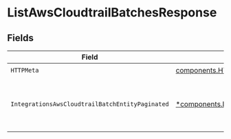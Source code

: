 # ListAwsCloudtrailBatchesResponse


## Fields

| Field                                                                                                                                 | Type                                                                                                                                  | Required                                                                                                                              | Description                                                                                                                           |
| ------------------------------------------------------------------------------------------------------------------------------------- | ------------------------------------------------------------------------------------------------------------------------------------- | ------------------------------------------------------------------------------------------------------------------------------------- | ------------------------------------------------------------------------------------------------------------------------------------- |
| `HTTPMeta`                                                                                                                            | [components.HTTPMetadata](../../models/components/httpmetadata.md)                                                                    | :heavy_check_mark:                                                                                                                    | N/A                                                                                                                                   |
| `IntegrationsAwsCloudtrailBatchEntityPaginated`                                                                                       | [*components.IntegrationsAwsCloudtrailBatchEntityPaginated](../../models/components/integrationsawscloudtrailbatchentitypaginated.md) | :heavy_minus_sign:                                                                                                                    | Lists CloudTrail batches for the authenticated organization.                                                                          |